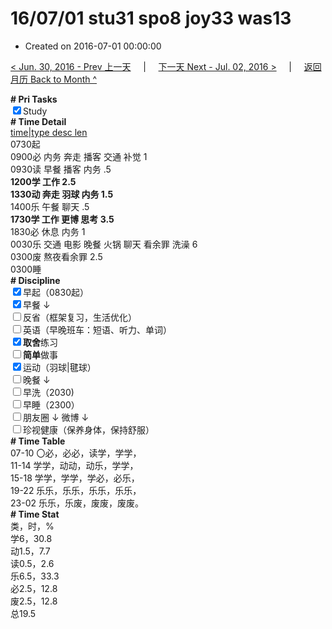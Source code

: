 # 16/07/01 stu31 spo8 joy33 was13

- Created on 2016-07-01 00:00:00

[< Jun. 30, 2016 - Prev 上一天](/_archived/lifelogs/2016/06/d30.md) &nbsp; &nbsp; | &nbsp; &nbsp; [下一天 Next - Jul. 02, 2016 >](/_archived/lifelogs/2016/07/d02.md) &nbsp; &nbsp; |  &nbsp; &nbsp; [返回月历 Back to Month ^](/_archived/lifelogs/2016/07/index.md)
<br/><div><b># Pri Tasks</b></div><div><input checked="true" type="checkbox"/>Study</div><div><b># Time Detail</b></div><div><u>time|type desc len</u></div><div>0730起</div><div>0900必 内务 奔走 播客 交通 补觉 1</div><div>0930读 早餐 播客 内务 .5</div><div><b>1200学 工作 2.5</b></div><div><b>1330动 奔走 羽球 内务 1.5</b></div><div>1400乐 午餐 聊天 .5</div><div><b>1730学 工作 更博 思考 3.5</b></div><div>1830必 休息 内务 1</div><div>0030乐 交通 电影 晚餐 火锅 聊天 看余罪 洗澡 6</div><div>0300废 熬夜看余罪 2.5</div><div>0300睡</div><div><b># Discipline</b></div><div><input checked="true" type="checkbox"/>早起（0830起）</div><div><input checked="true" type="checkbox"/>早餐 ↓</div><div><input type="checkbox"/>反省（框架复习，生活优化）</div><div><input type="checkbox"/>英语（早晚班车：短语、听力、单词）</div><div><input checked="true" type="checkbox"/><b>取舍</b>练习</div><div><input type="checkbox"/><b>简单</b>做事</div><div><input checked="true" type="checkbox"/>运动（羽球|毽球）</div><div><input type="checkbox"/>晚餐 ↓</div><div><input type="checkbox"/>早洗（2030)</div><div><input type="checkbox"/>早睡（2300）</div><div><input type="checkbox"/>朋友圈 ↓ 微博 ↓</div><div><input type="checkbox"/>珍视健康（保养身体，保持舒服）</div><div><b># Time Table</b></div><div>07-10 〇必，必必，读学，学学，</div><div>11-14 学学，动动，动乐，学学，</div><div>15-18 学学，学学，学必，必乐，</div><div>19-22 乐乐，乐乐，乐乐，乐乐，</div><div>23-02 乐乐，乐废，废废，废废。</div><div><b># Time Stat</b></div><div>类，时，%</div><div>学6，30.8</div><div>动1.5，7.7</div><div>读0.5，2.6</div><div>乐6.5，33.3</div><div>必2.5，12.8</div><div>废2.5，12.8</div><div>总19.5</div>
